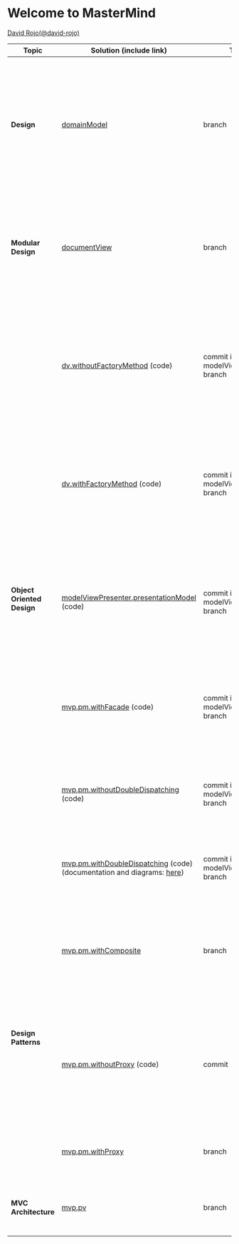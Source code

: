 # Welcome to MasterMind

[David Rojo(@david-rojo)](https://github.com/david-rojo)

<table class="tg">
<thead>
  <tr>
    <th class="tg-uzvj">Topic</th>
    <th class="tg-7btt">Solution (include link)</th>
    <th class="tg-amwm">Type</th>
    <th class="tg-7btt">Improvements</th>
  </tr>
</thead>
<tbody>
  <tr>
    <td class="tg-9wq8"><b>Design</b></td>
    <td class="tg-c3ow"><a href="https://github.com/david-rojo/cloudApps-masterMind/tree/domainModel">domainModel</a></td>
    <td class="tg-baqh">branch</td>
    <td class="tg-0pky"><span style="font-weight:400;font-style:normal">Clases del Modelo del Dominio </span><span style="font-weight:600">pero acopladas a tecnologías de interfaz ahora y todas con la Ley del Cambio Continuo y de granos grueso con el advenimiento de nueva funcionalidad</span></td>
  </tr>
  <tr>
    <td class="tg-9wq8"><b>Modular Design</b></td>
    <td class="tg-c3ow"><a href="https://github.com/david-rojo/cloudApps-masterMind/tree/documentView">documentView</a></td>
    <td class="tg-baqh">branch</td>
    <td class="tg-0pky"><span style="font-weight:400;font-style:normal">Clases Vistas de Texto separadas de los Modelos del Dominio </span><span style="font-weight:600">pero con Modelos de grano grueso con el advenimiento de nueva funcionalidad</span></td>
  </tr>
  <tr>
    <td class="tg-9wq8" rowspan="6"><b>Object Oriented Design</b></td>
    <td class="tg-c3ow"><a href="https://github.com/david-rojo/cloudApps-masterMind/commit/8e7d4db490cd3659d6a3a05ea7b53e32b4ad0dc9">dv.withoutFactoryMethod</a> (code)</td>
    <td class="tg-baqh">commit in modelViewPresenter branch</td>
    <td class="tg-0pky"><span style="font-weight:400;font-style:normal">Clase Vistas de Interfaz Gráfica de Usuario </span><span style="font-weight:600">pero con DRY en Vistas de tecnologías diferentes y con Modelos de grano grueso con el advenimiento de nueva funcionalidad</span></td>
  </tr>
  <tr>
    <td class="tg-baqh"><a href="https://github.com/david-rojo/cloudApps-masterMind/commit/aaf3f720ba42059730333b9c66fc053c0e92231f">dv.withFactoryMethod</a> (code)</td>
    <td class="tg-baqh">commit in modelViewPresenter branch</td>
    <td class="tg-0lax"><span style="font-weight:400;font-style:normal">Clase Vista abstracta para Open/Close de sus tecnologías </span><span style="font-weight:600">pero con Modelos de grano grueso con el advenimiento de nueva funcionalidad</span></td>
  </tr>
  <tr>
    <td class="tg-baqh"><a href="https://github.com/david-rojo/cloudApps-masterMind/commit/b6b72ee7ad0fc1f248e46e440136b377c9aa825c">modelViewPresenter.presentationModel</a> (code)</td>
    <td class="tg-baqh">commit in modelViewPresenter branch</td>
    <td class="tg-0lax"><span style="font-weight:400;font-style:normal">Clases Controladoras entre Vistas y Modelos por cada Caso de Uso </span><span style="font-weight:600">pero con la clase Principal y las Vistas acopladas a cada controlador actual y futuro</span></td>
  </tr>
  <tr>
    <td class="tg-baqh"><a href="https://github.com/david-rojo/cloudApps-masterMind/commit/882296dfbb8d56c7743d73863d078dbd5d56b7f0">mvp.pm.withFacade</a> (code)</td>
    <td class="tg-baqh">commit in modelViewPresenter branch</td>
    <td class="tg-0lax"><span style="font-weight:400;font-style:normal">Clase Lógica que encapsula Controladores y Modelos </span><span style="font-weight:600">pero con Vistas con DRY en la Lógica de Control</span></td>
  </tr>
  <tr>
    <td class="tg-c3ow"><a href="https://github.com/david-rojo/cloudApps-masterMind/commit/122df0677abe4e44678153cd7ebfb1c7b2a2c6e6">mvp.pm.withoutDoubleDispatching</a> (code)</td>
    <td class="tg-baqh">commit in modelViewPresenter branch</td>
    <td class="tg-0pky"><span style="font-weight:400;font-style:normal">Clase Estado para la Inversión de Control de Vistas a la Lógica </span><span style="font-weight:600">pero violando el Principio de Sustitución de Liskov</span></td>
  </tr>
  <tr>
    <td class="tg-c3ow"><a href="https://github.com/david-rojo/cloudApps-masterMind/commit/0e65800d212598e681d90af69cd4a459ec95f5d7">mvp.pm.withDoubleDispatching</a> (code)<br>(documentation and diagrams: <a href="https://github.com/david-rojo/cloudApps-masterMind/blob/modelViewPresenter/docs/README.md">here</a>)</td>
    <td class="tg-baqh">commit in modelViewPresenter branch</td>
    <td class="tg-0pky"><span style="font-weight:400;font-style:normal">Clase Visitador de Controladores para Técnica de Doble Despacho</span></td>
  </tr>
  <tr>
    <td class="tg-9wq8" rowspan="3"><b>Design Patterns</b></td>
    <td class="tg-c3ow"><a href="https://github.com/david-rojo/cloudApps-masterMind/tree/mvp.pm.withComposite">mvp.pm.withComposite</a></td>
    <td class="tg-baqh">branch</td>
    <td class="tg-0pky"><span style="font-weight:400;font-style:normal">Clase Comando del menú y Controlador Compuesto de ciertos Estados para Open/Close con nuevos Casos de Uso aplicando </span><span style="font-weight:600">UndoRedo</span></td>
  </tr>
  <tr>
    <td class="tg-baqh"><a href="https://github.com/david-rojo/cloudApps-masterMind/commit/314a305d8084e69d7b873094077ba38199a9e485">mvp.pm.withoutProxy</a> (code)<i></i></td>
    <td class="tg-baqh">commit</td>
    <td class="tg-0lax">Clase TCP/IP para tecnología de Despliegue pero con Controladores acoplados, poco cohesivos y grano grueso con cada nueva tecnología</td>
  </tr>
  <tr>
    <td class="tg-baqh"><a href="https://github.com/david-rojo/cloudApps-masterMind/tree/mvp.pm.withProxy">mvp.pm.withProxy</a></td>
    <td class="tg-baqh">branch</td>
    <td class="tg-0lax">Clases Proxy para Open/Close para nuevas tecnologías de Despliegue</td>
  </tr>
   <tr>
    <td class="tg-9wq8"><b>MVC Architecture</b></td>
    <td class="tg-c3ow"><a href="https://github.com/david-rojo/cloudApps-masterMind/tree/mvp.pv">mvp.pv</a></td>
    <td class="tg-baqh">branch</td>
    <td class="tg-0pky">Baile de la Triada<br>Los controladores mandan sobre las vistas</td>
  </tr>
</tbody>
</table>

